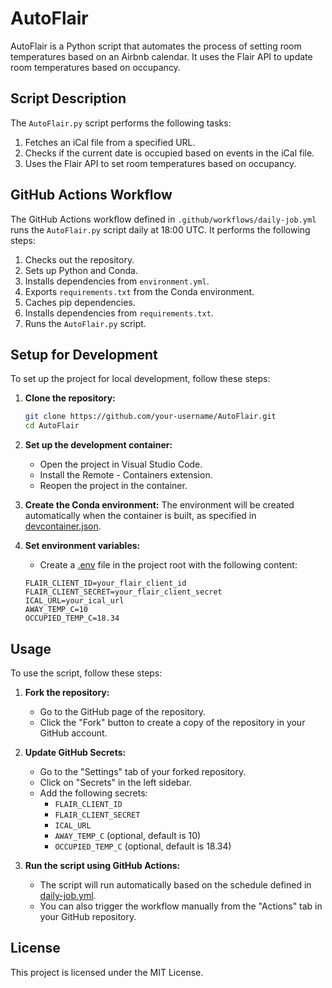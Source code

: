 # AutoFlair

AutoFlair is a Python script that automates the process of setting room temperatures based on an Airbnb calendar. 
It uses the Flair API to update room temperatures based on occupancy.

## Script Description

The `AutoFlair.py` script performs the following tasks:
1. Fetches an iCal file from a specified URL.
2. Checks if the current date is occupied based on events in the iCal file.
3. Uses the Flair API to set room temperatures based on occupancy.

## GitHub Actions Workflow

The GitHub Actions workflow defined in `.github/workflows/daily-job.yml` runs the `AutoFlair.py` script daily at 
18:00 UTC. It performs the following steps:

1. Checks out the repository.
2. Sets up Python and Conda.
3. Installs dependencies from `environment.yml`.
4. Exports `requirements.txt` from the Conda environment.
5. Caches pip dependencies.
6. Installs dependencies from `requirements.txt`.
7. Runs the `AutoFlair.py` script.

## Setup for Development

To set up the project for local development, follow these steps:

1. **Clone the repository:**
    ```sh
    git clone https://github.com/your-username/AutoFlair.git
    cd AutoFlair
    ```

2. **Set up the development container:**
    - Open the project in Visual Studio Code.
    - Install the Remote - Containers extension.
    - Reopen the project in the container.

3. **Create the Conda environment:**
    The environment will be created automatically when the container is built, as specified in [devcontainer.json](http://_vscodecontentref_/4).

4. **Set environment variables:**
    - Create a [.env](http://_vscodecontentref_/5) file in the project root with the following content:
    ```env
    FLAIR_CLIENT_ID=your_flair_client_id
    FLAIR_CLIENT_SECRET=your_flair_client_secret
    ICAL_URL=your_ical_url
    AWAY_TEMP_C=10
    OCCUPIED_TEMP_C=18.34
    ```

## Usage

To use the script, follow these steps:

1. **Fork the repository:**
    - Go to the GitHub page of the repository.
    - Click the "Fork" button to create a copy of the repository in your GitHub account.

2. **Update GitHub Secrets:**
    - Go to the "Settings" tab of your forked repository.
    - Click on "Secrets" in the left sidebar.
    - Add the following secrets:
        - `FLAIR_CLIENT_ID`
        - `FLAIR_CLIENT_SECRET`
        - `ICAL_URL`
        - `AWAY_TEMP_C` (optional, default is 10)
        - `OCCUPIED_TEMP_C` (optional, default is 18.34)

3. **Run the script using GitHub Actions:**
    - The script will run automatically based on the schedule defined in [daily-job.yml](http://_vscodecontentref_/6).
    - You can also trigger the workflow manually from the "Actions" tab in your GitHub repository.

## License

This project is licensed under the MIT License.